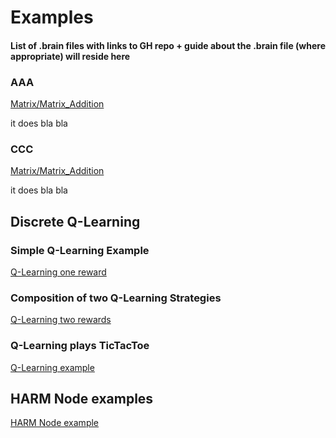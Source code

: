 # Examples


#### List of .brain files with links to GH repo + guide about the .brain file (where appropriate) will reside here




### AAA

[Matrix/Matrix_Addition](https://github.com/KeenSoftwareHouse/BrainSimulatorSampleProjects/blob/master/Matrix/Matrix_Addition.brain)

it does bla bla

### CCC

[Matrix/Matrix_Addition](https://github.com/KeenSoftwareHouse/BrainSimulatorSampleProjects/blob/master/Matrix/Matrix_Addition.brain)

it does bla bla



## Discrete Q-Learning

### Simple Q-Learning Example
[Q-Learning one reward](https://github.com/KeenSoftwareHouse/BrainSimulatorSampleProjects/blob/master/DiscreteQLearning/QLearning-gridworld-oneReward.brain)

### Composition of two Q-Learning Strategies
[Q-Learning two rewards](https://github.com/KeenSoftwareHouse/BrainSimulatorSampleProjects/blob/master/DiscreteQLearning/QLearning-gridworld-twoRewards.brain)

### Q-Learning plays TicTacToe

[Q-Learning example](https://github.com/KeenSoftwareHouse/BrainSimulatorSampleProjects/blob/master/DiscreteQLearning/QLearning-tictactoe.brain)

## HARM Node examples

[HARM Node example](https://github.com/KeenSoftwareHouse/BrainSimulatorSampleProjects/blob/master/DiscreteQLearning/HARM-gridworld-mapG.brain)
